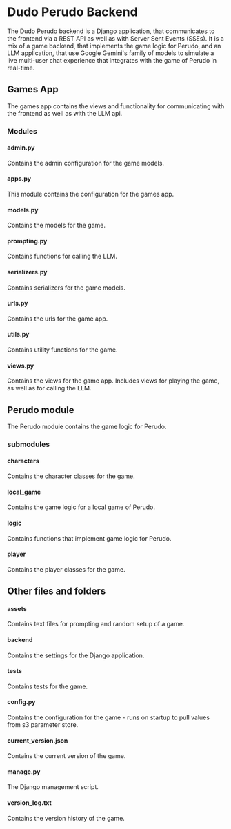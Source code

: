# Dudo Perudo Backend

The Dudo Perudo backend is a Django application, that communicates to the frontend via a REST API as well as with Server Sent Events (SSEs).
It is a mix of a game backend, that implements the game logic for Perudo, and an LLM application, that use Google Gemini's family of models to simulate a live multi-user chat experience that integrates with the game of Perudo in real-time.


## Games App
The games app contains the views and functionality for communicating with the frontend as well as with the LLM api.

### Modules

#### admin.py
Contains the admin configuration for the game models.

#### apps.py
This module contains the configuration for the games app.

#### models.py
Contains the models for the game.

#### prompting.py
Contains functions for calling the LLM.

#### serializers.py
Contains serializers for the game models.

#### urls.py
Contains the urls for the game app.

#### utils.py
Contains utility functions for the game.

#### views.py
Contains the views for the game app.
Includes views for playing the game, as well as for calling the LLM.

## Perudo module
The Perudo module contains the game logic for Perudo.

### submodules
#### characters
Contains the character classes for the game.

#### local_game
Contains the game logic for a local game of Perudo.

#### logic
Contains functions that implement game logic for Perudo.

#### player
Contains the player classes for the game.


## Other files and folders
#### assets
Contains text files for prompting and random setup of a game.
#### backend
Contains the settings for the Django application.
#### tests
Contains tests for the game.
#### config.py
Contains the configuration for the game - runs on startup to pull values from s3 parameter store.
#### current_version.json
Contains the current version of the game.
#### manage.py
The Django management script.
#### version_log.txt
Contains the version history of the game.